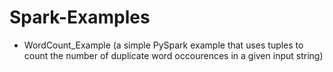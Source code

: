 # Spark-Examples
- WordCount_Example (a simple PySpark example that uses tuples to count the number of duplicate word occourences in a given input string)

